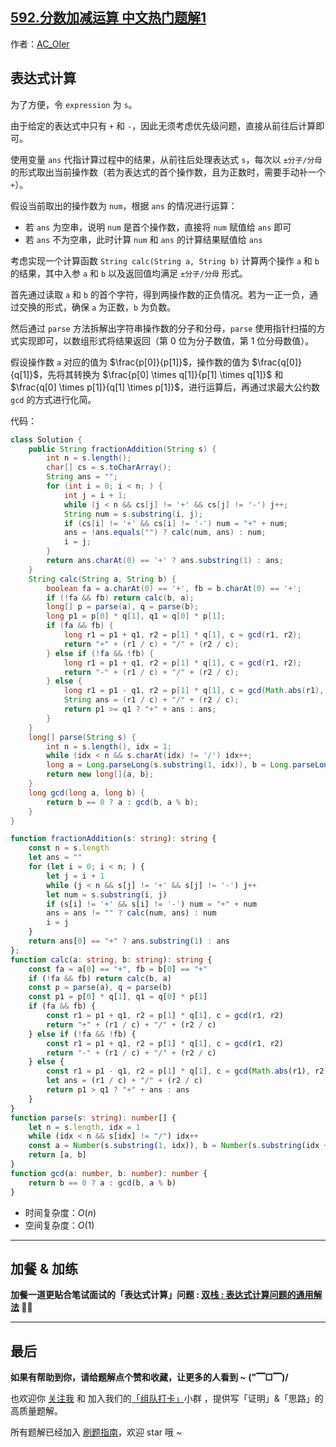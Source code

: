 ## [592.分数加减运算 中文热门题解1](https://leetcode.cn/problems/fraction-addition-and-subtraction/solutions/100000/by-ac_oier-rmpy)

作者：[AC_OIer](https://leetcode.cn/u/AC_OIer)

## 表达式计算

为了方便，令 `expression` 为 `s`。

由于给定的表达式中只有 `+` 和 `-`，因此无须考虑优先级问题，直接从前往后计算即可。

使用变量 `ans` 代指计算过程中的结果，从前往后处理表达式 `s`，每次以 `±分子/分母` 的形式取出当前操作数（若为表达式的首个操作数，且为正数时，需要手动补一个 `+`）。

假设当前取出的操作数为 `num`，根据 `ans` 的情况进行运算：

* 若 `ans` 为空串，说明 `num` 是首个操作数，直接将 `num` 赋值给 `ans` 即可
* 若 `ans` 不为空串，此时计算 `num` 和 `ans` 的计算结果赋值给 `ans`

考虑实现一个计算函数 `String calc(String a, String b)` 计算两个操作 `a` 和 `b` 的结果，其中入参 `a` 和 `b` 以及返回值均满足 `±分子/分母` 形式。

首先通过读取 `a` 和 `b` 的首个字符，得到两操作数的正负情况。若为一正一负，通过交换的形式，确保 `a` 为正数，`b` 为负数。

然后通过 `parse` 方法拆解出字符串操作数的分子和分母，`parse` 使用指针扫描的方式实现即可，以数组形式将结果返回（第 $0$ 位为分子数值，第 $1$ 位分母数值）。

假设操作数 `a` 对应的值为 $\frac{p[0]}{p[1]}$，操作数的值为 $\frac{q[0]}{q[1]}$，先将其转换为 $\frac{p[0] \times q[1]}{p[1] \times q[1]}$ 和 $\frac{q[0] \times p[1]}{q[1] \times p[1]}$，进行运算后，再通过求最大公约数 `gcd` 的方式进行化简。

代码：
```Java []
class Solution {
    public String fractionAddition(String s) {
        int n = s.length();
        char[] cs = s.toCharArray();
        String ans = "";
        for (int i = 0; i < n; ) {
            int j = i + 1;
            while (j < n && cs[j] != '+' && cs[j] != '-') j++;
            String num = s.substring(i, j);
            if (cs[i] != '+' && cs[i] != '-') num = "+" + num;
            ans = !ans.equals("") ? calc(num, ans) : num;
            i = j;
        }
        return ans.charAt(0) == '+' ? ans.substring(1) : ans;
    }
    String calc(String a, String b) {
        boolean fa = a.charAt(0) == '+', fb = b.charAt(0) == '+';
        if (!fa && fb) return calc(b, a);
        long[] p = parse(a), q = parse(b);
        long p1 = p[0] * q[1], q1 = q[0] * p[1];
        if (fa && fb) {
            long r1 = p1 + q1, r2 = p[1] * q[1], c = gcd(r1, r2);
            return "+" + (r1 / c) + "/" + (r2 / c);
        } else if (!fa && !fb) {
            long r1 = p1 + q1, r2 = p[1] * q[1], c = gcd(r1, r2);
            return "-" + (r1 / c) + "/" + (r2 / c);
        } else {
            long r1 = p1 - q1, r2 = p[1] * q[1], c = gcd(Math.abs(r1), r2);
            String ans = (r1 / c) + "/" + (r2 / c);
            return p1 >= q1 ? "+" + ans : ans;
        }
    }
    long[] parse(String s) {
        int n = s.length(), idx = 1;
        while (idx < n && s.charAt(idx) != '/') idx++;
        long a = Long.parseLong(s.substring(1, idx)), b = Long.parseLong(s.substring(idx + 1));
        return new long[]{a, b};
    }
    long gcd(long a, long b) {
        return b == 0 ? a : gcd(b, a % b);
    }
}
```
```TypeScript []
function fractionAddition(s: string): string {
    const n = s.length
    let ans = ""
    for (let i = 0; i < n; ) {
        let j = i + 1
        while (j < n && s[j] != '+' && s[j] != '-') j++
        let num = s.substring(i, j)
        if (s[i] != '+' && s[i] != '-') num = "+" + num
        ans = ans != "" ? calc(num, ans) : num
        i = j
    }
    return ans[0] == "+" ? ans.substring(1) : ans
};
function calc(a: string, b: string): string {
    const fa = a[0] == "+", fb = b[0] == "+"
    if (!fa && fb) return calc(b, a)
    const p = parse(a), q = parse(b)
    const p1 = p[0] * q[1], q1 = q[0] * p[1]
    if (fa && fb) {
        const r1 = p1 + q1, r2 = p[1] * q[1], c = gcd(r1, r2)
        return "+" + (r1 / c) + "/" + (r2 / c)
    } else if (!fa && !fb) {
        const r1 = p1 + q1, r2 = p[1] * q[1], c = gcd(r1, r2)
        return "-" + (r1 / c) + "/" + (r2 / c)
    } else {
        const r1 = p1 - q1, r2 = p[1] * q[1], c = gcd(Math.abs(r1), r2)
        let ans = (r1 / c) + "/" + (r2 / c)
        return p1 > q1 ? "+" + ans : ans
    }
}
function parse(s: string): number[] {
    let n = s.length, idx = 1
    while (idx < n && s[idx] != "/") idx++
    const a = Number(s.substring(1, idx)), b = Number(s.substring(idx + 1))
    return [a, b]
}
function gcd(a: number, b: number): number {
    return b == 0 ? a : gcd(b, a % b)
}
```
* 时间复杂度：$O(n)$
* 空间复杂度：$O(1)$

---

## 加餐 & 加练

**加餐一道更贴合笔试面试的「表达式计算」问题 : [双栈 : 表达式计算问题的通用解法](https://mp.weixin.qq.com/s?__biz=MzU4NDE3MTEyMA==&mid=2247492602&idx=1&sn=135fd5b530189f13e0395414a6b47893) 🎉🎉**


---

## 最后

**如果有帮助到你，请给题解点个赞和收藏，让更多的人看到 ~ ("▔□▔)/**

也欢迎你 [关注我](https://oscimg.oschina.net/oscnet/up-19688dc1af05cf8bdea43b2a863038ab9e5.png) 和 加入我们的[「组队打卡」](https://leetcode-cn.com/u/ac_oier/)小群 ，提供写「证明」&「思路」的高质量题解。

所有题解已经加入 [刷题指南](https://github.com/SharingSource/LogicStack-LeetCode/wiki)，欢迎 star 哦 ~